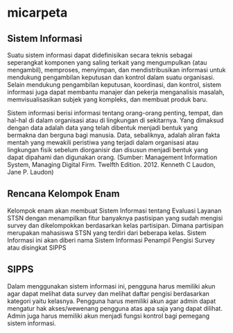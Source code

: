 # micarpeta

## Sistem Informasi
Suatu sistem informasi dapat didefinisikan secara teknis sebagai seperangkat komponen yang saling terkait yang mengumpulkan (atau mengambil), memproses, menyimpan, dan mendistribusikan informasi untuk mendukung pengambilan keputusan dan kontrol dalam suatu organisasi. Selain mendukung pengambilan keputusan, koordinasi, dan kontrol, sistem informasi juga dapat membantu manajer dan pekerja menganalisis masalah, memvisualisasikan subjek yang kompleks, dan membuat produk baru.

Sistem informasi berisi informasi tentang orang-orang penting, tempat, dan hal-hal di dalam organisasi atau di lingkungan di sekitarnya. Yang dimaksud dengan data adalah data yang telah dibentuk menjadi bentuk yang bermakna dan berguna bagi manusia. Data, sebaliknya, adalah aliran fakta mentah yang mewakili peristiwa yang terjadi dalam organisasi atau lingkungan fisik sebelum diorganisir dan disusun menjadi bentuk yang dapat dipahami dan digunakan orang.
(Sumber: Management Information System, Managing Digital Firm. Twelfth Edition. 2012. Kenneth C Laudon, Jane P. Laudon)

## Rencana Kelompok Enam
Kelompok enam akan membuat Sistem Informasi tentang Evaluasi Layanan STSN dengan menampilkan fitur banyaknya pastisipan yang sudah mengisi survey dan dikelompokkan berdasarkan kelas partisipan. Dimana partisipan merupakan mahasiswa STSN yang terdiri dari beberapa kelas. Sistem Informasi ini akan diberi nama Sistem Informasi Penampil Pengisi Survey atau disingkat SIPPS

## SIPPS
Dalam menggunakan sistem informasi ini, pengguna harus memiliki akun agar dapat melihat data survey dan melihat daftar pengisi berdasarkan kategori yaitu kelasnya. Pengguna harus memiliki akun agar admin dapat mengatur hak akses/wewenang pengguna atas apa saja yang dapat dilihat. Admin juga harus memiliki akun menjadi fungsi kontrol bagi pemegang sistem informasi.
